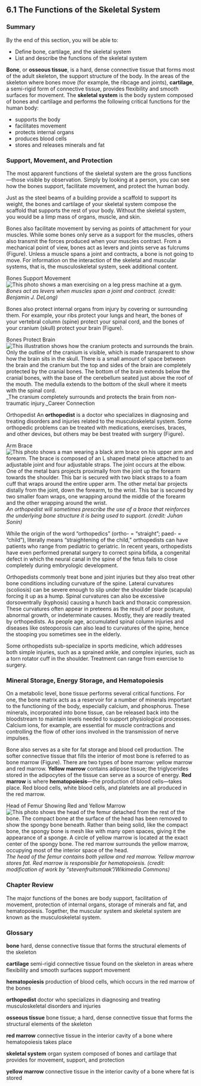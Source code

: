 ##  6.1 The Functions of the Skeletal System 

### Summary

By the end of this section, you will be able to: 

  - Define bone, cartilage, and the skeletal system
  - List and describe the functions of the skeletal system

**Bone**, or **osseous tissue**, is a hard, dense connective tissue that forms most of the adult skeleton, the support structure of the body. In the areas of the skeleton where bones move (for example, the ribcage and joints), **cartilage**, a semi-rigid form of connective tissue, provides flexibility and smooth surfaces for movement. The **skeletal system** is the body system composed of bones and cartilage and performs the following critical functions for the human body:

  - supports the body
  - facilitates movement
  - protects internal organs
  - produces blood cells
  - stores and releases minerals and fat

### Support, Movement, and Protection

The most apparent functions of the skeletal system are the gross functions—those visible by observation. Simply by looking at a person, you can see how the bones support, facilitate movement, and protect the human body.

Just as the steel beams of a building provide a scaffold to support its weight, the bones and cartilage of your skeletal system compose the scaffold that supports the rest of your body. Without the skeletal system, you would be a limp mass of organs, muscle, and skin.

Bones also facilitate movement by serving as points of attachment for your muscles. While some bones only serve as a support for the muscles, others also transmit the forces produced when your muscles contract. From a mechanical point of view, bones act as levers and joints serve as fulcrums (Figure). Unless a muscle spans a joint and contracts, a bone is not going to move. For information on the interaction of the skeletal and muscular systems, that is, the musculoskeletal system, seek additional content.

Bones Support Movement ![This photo shows a man exercising on a leg press machine at a gym.][1] _Bones act as levers when muscles span a joint and contract. (credit: Benjamin J. DeLong)_

Bones also protect internal organs from injury by covering or surrounding them. For example, your ribs protect your lungs and heart, the bones of your vertebral column (spine) protect your spinal cord, and the bones of your cranium (skull) protect your brain (Figure).

Bones Protect Brain ![This illustration shows how the cranium protects and surrounds the brain. Only the outline of the cranium is visible, which is made transparent to show how the brain sits in the skull. There is a small amount of space between the brain and the cranium but the top and sides of the brain are completely protected by the cranial bones. The bottom of the brain extends below the cranial bones, with the base of the cerebellum seated just above the roof of the mouth. The medulla extends to the bottom of the skull where it meets with the spinal cord.][2] _The cranium completely surrounds and protects the brain from non-traumatic injury._Career Connection

Orthopedist An **orthopedist** is a doctor who specializes in diagnosing and treating disorders and injuries related to the musculoskeletal system. Some orthopedic problems can be treated with medications, exercises, braces, and other devices, but others may be best treated with surgery (Figure).

Arm Brace ![This photo shows a man wearing a black arm brace on his upper arm and forearm. The brace is composed of an L shaped metal piece attached to an adjustable joint and four adjustable straps. The joint occurs at the elbow. One of the metal bars projects proximally from the joint up the forearm towards the shoulder. This bar is secured with two black straps to a foam cuff that wraps around the entire upper arm. The other metal bar projects distally from the joint, down the forearm, to the wrist. This bar is secured by two smaller foam wraps, one wrapping around the middle of the forearm and the other wrapping around the wrist.][3] _An orthopedist will sometimes prescribe the use of a brace that reinforces the underlying bone structure it is being used to support. (credit: Juhan Sonin)_

While the origin of the word “orthopedics” (ortho- = “straight”; paed- = “child”), literally means “straightening of the child,” orthopedists can have patients who range from pediatric to geriatric. In recent years, orthopedists have even performed prenatal surgery to correct spina bifida, a congenital defect in which the neural canal in the spine of the fetus fails to close completely during embryologic development.

Orthopedists commonly treat bone and joint injuries but they also treat other bone conditions including curvature of the spine. Lateral curvatures (scoliosis) can be severe enough to slip under the shoulder blade (scapula) forcing it up as a hump. Spinal curvatures can also be excessive dorsoventrally (kyphosis) causing a hunch back and thoracic compression. These curvatures often appear in preteens as the result of poor posture, abnormal growth, or indeterminate causes. Mostly, they are readily treated by orthopedists. As people age, accumulated spinal column injuries and diseases like osteoporosis can also lead to curvatures of the spine, hence the stooping you sometimes see in the elderly.

Some orthopedists sub-specialize in sports medicine, which addresses both simple injuries, such as a sprained ankle, and complex injuries, such as a torn rotator cuff in the shoulder. Treatment can range from exercise to surgery.

### Mineral Storage, Energy Storage, and Hematopoiesis

On a metabolic level, bone tissue performs several critical functions. For one, the bone matrix acts as a reservoir for a number of minerals important to the functioning of the body, especially calcium, and phosphorus. These minerals, incorporated into bone tissue, can be released back into the bloodstream to maintain levels needed to support physiological processes. Calcium ions, for example, are essential for muscle contractions and controlling the flow of other ions involved in the transmission of nerve impulses.

Bone also serves as a site for fat storage and blood cell production. The softer connective tissue that fills the interior of most bone is referred to as bone marrow (Figure). There are two types of bone marrow: yellow marrow and red marrow. **Yellow marrow** contains adipose tissue; the triglycerides stored in the adipocytes of the tissue can serve as a source of energy. **Red marrow** is where **hematopoiesis**—the production of blood cells—takes place. Red blood cells, white blood cells, and platelets are all produced in the red marrow.

Head of Femur Showing Red and Yellow Marrow ![This photo shows the head of the femur detached from the rest of the bone. The compact bone at the surface of the head has been removed to show the spongy bone beneath. Rather than being solid, like the compact bone, the spongy bone is mesh like with many open spaces, giving it the appearance of a sponge. A circle of yellow marrow is located at the exact center of the spongy bone. The red marrow surrounds the yellow marrow, occupying most of the interior space of the head.][4] _The head of the femur contains both yellow and red marrow. Yellow marrow stores fat. Red marrow is responsible for hematopoiesis. (credit: modification of work by “stevenfruitsmaak”/Wikimedia Commons)_

### Chapter Review

The major functions of the bones are body support, facilitation of movement, protection of internal organs, storage of minerals and fat, and hematopoiesis. Together, the muscular system and skeletal system are known as the musculoskeletal system.

### Glossary

**bone** hard, dense connective tissue that forms the structural elements of the skeleton

**cartilage** semi-rigid connective tissue found on the skeleton in areas where flexibility and smooth surfaces support movement

**hematopoiesis** production of blood cells, which occurs in the red marrow of the bones

**orthopedist** doctor who specializes in diagnosing and treating musculoskeletal disorders and injuries

**osseous tissue** bone tissue; a hard, dense connective tissue that forms the structural elements of the skeleton

**red marrow** connective tissue in the interior cavity of a bone where hematopoiesis takes place

**skeletal system** organ system composed of bones and cartilage that provides for movement, support, and protection

**yellow marrow** connective tissue in the interior cavity of a bone where fat is stored

   [1]: https://cnx.org/resources/b96bf8b5ffc53f394fba564d904cc51827a3903d/617_Bone_Support_Movement.jpg
   [2]: https://cnx.org/resources/d5be54719a984c9aaf39dade419155853d5f7e1c/618_Bones_Protect_Brain.jpg
   [3]: https://cnx.org/resources/5ab6f311cf230a4b18d2c1d4b77c42d55c82063b/620_Arms_Brace.jpg
   [4]: https://cnx.org/resources/9bfe278d5aa279706418a94099fa04a870a6ad50/619_Red_and_Yellow_Bone_Marrow.jpg

